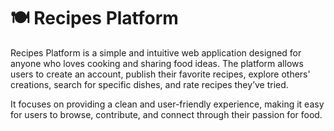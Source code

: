 # 🍽️ Recipes Platform
Recipes Platform is a simple and intuitive web application designed for anyone who loves cooking and sharing food ideas.
The platform allows users to create an account, publish their favorite recipes, explore others' creations, search for specific dishes, and rate recipes they’ve tried.

It focuses on providing a clean and user-friendly experience, making it easy for users to browse, contribute, and connect through their passion for food.
